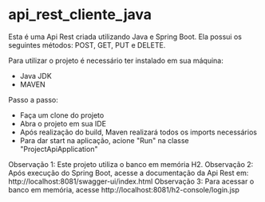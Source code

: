 # api_rest_cliente_java

Esta é uma Api Rest criada utilizando Java e Spring Boot.
Ela possui os seguintes métodos: POST, GET, PUT e DELETE.

Para utilizar o projeto é necessário ter instalado em sua máquina:
- Java JDK
- MAVEN

Passo a passo:
- Faça um clone do projeto
- Abra o projeto em sua IDE
- Após realização do build, Maven realizará todos os imports necessários
- Para dar start na aplicação, acione "Run" na classe "ProjectApiApplication"

Observação 1: Este projeto utiliza o banco em memória H2.
Observação 2: Após execução do Spring Boot, acesse a documentação da Api Rest em: http://localhost:8081/swagger-ui/index.html 
Observação 3: Para acessar o banco em memória, acesse http://localhost:8081/h2-console/login.jsp
